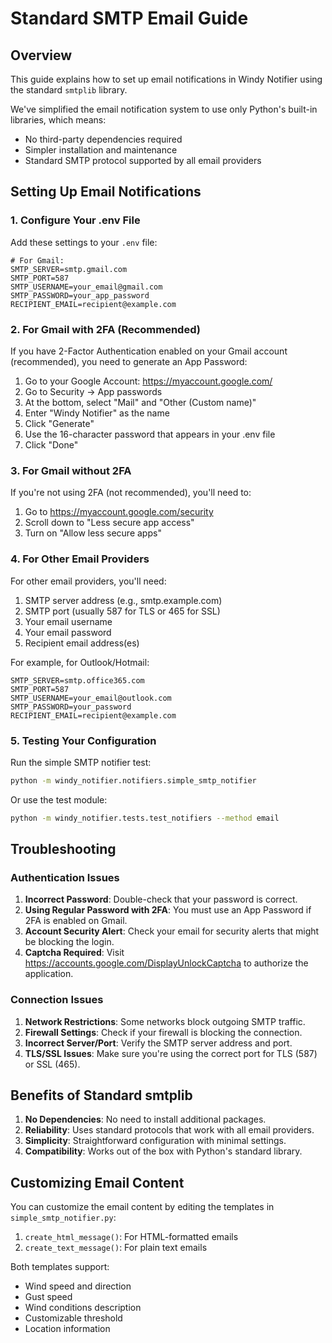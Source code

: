 # Standard SMTP Email Guide

## Overview

This guide explains how to set up email notifications in Windy Notifier using the standard `smtplib` library.

We've simplified the email notification system to use only Python's built-in libraries, which means:
- No third-party dependencies required
- Simpler installation and maintenance
- Standard SMTP protocol supported by all email providers

## Setting Up Email Notifications

### 1. Configure Your .env File

Add these settings to your `.env` file:

```
# For Gmail:
SMTP_SERVER=smtp.gmail.com
SMTP_PORT=587
SMTP_USERNAME=your_email@gmail.com
SMTP_PASSWORD=your_app_password
RECIPIENT_EMAIL=recipient@example.com
```

### 2. For Gmail with 2FA (Recommended)

If you have 2-Factor Authentication enabled on your Gmail account (recommended), you need to generate an App Password:

1. Go to your Google Account: https://myaccount.google.com/
2. Go to Security → App passwords
3. At the bottom, select "Mail" and "Other (Custom name)"
4. Enter "Windy Notifier" as the name
5. Click "Generate"
6. Use the 16-character password that appears in your .env file
7. Click "Done"

### 3. For Gmail without 2FA

If you're not using 2FA (not recommended), you'll need to:

1. Go to https://myaccount.google.com/security
2. Scroll down to "Less secure app access"
3. Turn on "Allow less secure apps"

### 4. For Other Email Providers

For other email providers, you'll need:

1. SMTP server address (e.g., smtp.example.com)
2. SMTP port (usually 587 for TLS or 465 for SSL)
3. Your email username
4. Your email password
5. Recipient email address(es)

For example, for Outlook/Hotmail:
```
SMTP_SERVER=smtp.office365.com
SMTP_PORT=587
SMTP_USERNAME=your_email@outlook.com
SMTP_PASSWORD=your_password
RECIPIENT_EMAIL=recipient@example.com
```

### 5. Testing Your Configuration

Run the simple SMTP notifier test:

```bash
python -m windy_notifier.notifiers.simple_smtp_notifier
```

Or use the test module:

```bash
python -m windy_notifier.tests.test_notifiers --method email
```

## Troubleshooting

### Authentication Issues

1. **Incorrect Password**: Double-check that your password is correct.
2. **Using Regular Password with 2FA**: You must use an App Password if 2FA is enabled on Gmail.
3. **Account Security Alert**: Check your email for security alerts that might be blocking the login.
4. **Captcha Required**: Visit https://accounts.google.com/DisplayUnlockCaptcha to authorize the application.

### Connection Issues

1. **Network Restrictions**: Some networks block outgoing SMTP traffic.
2. **Firewall Settings**: Check if your firewall is blocking the connection.
3. **Incorrect Server/Port**: Verify the SMTP server address and port.
4. **TLS/SSL Issues**: Make sure you're using the correct port for TLS (587) or SSL (465).

## Benefits of Standard smtplib

1. **No Dependencies**: No need to install additional packages.
2. **Reliability**: Uses standard protocols that work with all email providers.
3. **Simplicity**: Straightforward configuration with minimal settings.
4. **Compatibility**: Works out of the box with Python's standard library.

## Customizing Email Content

You can customize the email content by editing the templates in `simple_smtp_notifier.py`:

1. `create_html_message()`: For HTML-formatted emails
2. `create_text_message()`: For plain text emails

Both templates support:
- Wind speed and direction
- Gust speed
- Wind conditions description
- Customizable threshold
- Location information 